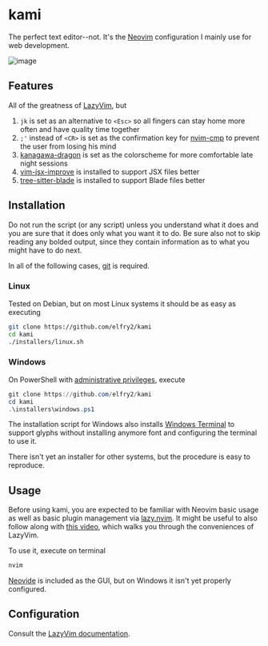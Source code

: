 # kami
The perfect text editor--not. It's the [Neovim](https://neovim.io/) configuration I mainly use for web development.

![image](https://github.com/elfry2/kami/assets/47256917/3bf4fe67-b6f8-4881-ac4c-3f1c68388492)

## Features
All of the greatness of [LazyVim](https://www.lazyvim.org/), but
1. ```jk``` is set as an alternative to ```<Esc>``` so all fingers can stay home more often and have quality time together
2. ```;'``` instead of ```<CR>``` is set as the confirmation key for [nvim-cmp](https://github,com/hrsh7th/nvim-cmp) to prevent the user from losing his mind
3. [kanagawa-dragon](https://github.com/rebelot/kanagawa.nvim) is set as the colorscheme for more comfortable late night sessions
4. [vim-jsx-improve](https://github.com/neoclide/vim-jsx-improve) is installed to support JSX files better
5. [tree-sitter-blade](https://github.com/EmranMR/tree-sitter-blade) is installed to support Blade files better

## Installation
Do not run the script (or any script) unless you understand what it does and you are sure that it does only what you want it to do. Be sure also not to skip reading any bolded output, since they contain information as to what you might have to do next.

In all of the following cases, [git](https://git-scm.com/) is required.

### Linux
Tested on Debian, but on most Linux systems it should be as easy as executing
```bash
git clone https://github.com/elfry2/kami
cd kami
./installers/linux.sh
```

### Windows
On PowerShell with [administrative privileges](https://answers.microsoft.com/en-us/windows/forum/all/run-as-administrator/03b301dc-0859-498a-8152-4a5924573d6e), execute
```powershell
git clone https://github.com/elfry2/kami
cd kami
.\installers\windows.ps1
```

The installation script for Windows also installs [Windows Terminal](https://github.com/microsoft/terminal) to support glyphs without installing anymore font and configuring the terminal to use it.

There isn't yet an installer for other systems, but the procedure is easy to reproduce.

## Usage
Before using kami, you are expected to be familiar with Neovim basic usage as well as basic plugin management via [lazy.nvim](https://lazy.folke.io/). It might be useful to also follow along with [this video](https://www.youtube.com/watch?v=N93cTbtLCIM), which walks you through the conveniences of LazyVim.

To use it, execute on terminal
```bash
nvim
```

[Neovide](https://neovide.dev/) is included as the GUI, but on Windows it isn't yet properly configured.

## Configuration
Consult the [LazyVim documentation](https://www.lazyvim.org/configuration).
